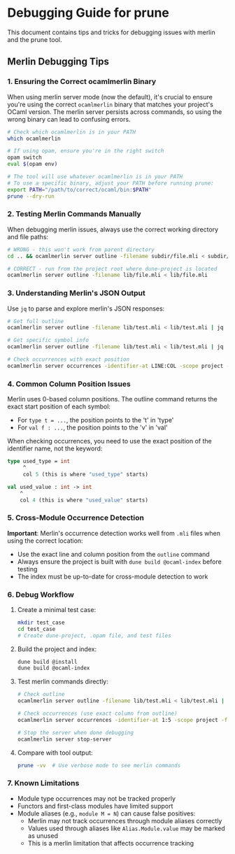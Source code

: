 # Debugging Guide for prune

This document contains tips and tricks for debugging issues with merlin and the prune tool.

## Merlin Debugging Tips

### 1. Ensuring the Correct ocamlmerlin Binary

When using merlin server mode (now the default), it's crucial to ensure you're using the correct `ocamlmerlin` binary that matches your project's OCaml version. The merlin server persists across commands, so using the wrong binary can lead to confusing errors.

```bash
# Check which ocamlmerlin is in your PATH
which ocamlmerlin

# If using opam, ensure you're in the right switch
opam switch
eval $(opam env)

# The tool will use whatever ocamlmerlin is in your PATH
# To use a specific binary, adjust your PATH before running prune:
export PATH="/path/to/correct/ocaml/bin:$PATH"
prune --dry-run
```

### 2. Testing Merlin Commands Manually

When debugging merlin issues, always use the correct working directory and file paths:

```bash
# WRONG - this won't work from parent directory
cd .. && ocamlmerlin server outline -filename subdir/file.mli < subdir/file.mli

# CORRECT - run from the project root where dune-project is located
ocamlmerlin server outline -filename lib/file.mli < lib/file.mli
```

### 3. Understanding Merlin's JSON Output

Use `jq` to parse and explore merlin's JSON responses:

```bash
# Get full outline
ocamlmerlin server outline -filename lib/test.mli < lib/test.mli | jq

# Get specific symbol info
ocamlmerlin server outline -filename lib/test.mli < lib/test.mli | jq '.value[] | select(.name == "symbol_name")'

# Check occurrences with exact position
ocamlmerlin server occurrences -identifier-at LINE:COL -scope project -filename lib/test.mli < lib/test.mli | jq
```

### 4. Common Column Position Issues

Merlin uses 0-based column positions. The outline command returns the exact start position of each symbol:

- For `type t = ...`, the position points to the 't' in 'type'
- For `val f : ...`, the position points to the 'v' in 'val'

When checking occurrences, you need to use the exact position of the identifier name, not the keyword:

```ocaml
type used_type = int
     ^
     col 5 (this is where "used_type" starts)

val used_value : int -> int  
    ^
    col 4 (this is where "used_value" starts)
```

### 5. Cross-Module Occurrence Detection

**Important**: Merlin's occurrence detection works well from `.mli` files when using the correct location:

- Use the exact line and column position from the `outline` command
- Always ensure the project is built with `dune build @ocaml-index` before testing
- The index must be up-to-date for cross-module detection to work

### 6. Debug Workflow

1. Create a minimal test case:
   ```bash
   mkdir test_case
   cd test_case
   # Create dune-project, .opam file, and test files
   ```

2. Build the project and index:
   ```bash
   dune build @install
   dune build @ocaml-index
   ```

3. Test merlin commands directly:
   ```bash
   # Check outline
   ocamlmerlin server outline -filename lib/test.mli < lib/test.mli | jq
   
   # Check occurrences (use exact column from outline)
   ocamlmerlin server occurrences -identifier-at 1:5 -scope project -filename lib/test.mli < lib/test.mli | jq
   
   # Stop the server when done debugging
   ocamlmerlin server stop-server
   ```

4. Compare with tool output:
   ```bash
   prune -vv  # Use verbose mode to see merlin commands
   ```

### 7. Known Limitations

- Module type occurrences may not be tracked properly
- Functors and first-class modules have limited support
- Module aliases (e.g., `module M = N`) can cause false positives:
  - Merlin may not track occurrences through module aliases correctly
  - Values used through aliases like `Alias.Module.value` may be marked as unused
  - This is a merlin limitation that affects occurrence tracking